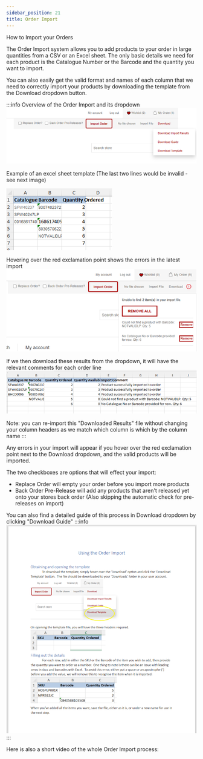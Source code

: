 ```yaml
---
sidebar_position: 21
title: Order Import
---
```


How to Import your Orders

The Order Import system allows you to add products to your order in large quantities from a CSV or an Excel sheet. The only basic details we need for each product is the Catalogue Number or the Barcode and the quantity you want to import.

You can also easily get the valid format and names of each column that we need to correctly import your products by downloading the template from the Download dropdown button.

:::info
Overview of the Order Import and its dropdown
![Alt text](img-order-import-overview.png)

Example of an excel sheet template (The last two lines would be invalid - see next image)

![Alt text](img-excel-example.png)

Hovering over the red exclamation point shows the errors in the latest import
![Alt text](img-order-import-error.png)

If we then download these results from the dropdown, it will have the relevant comments for each order line
![Alt text](img-download-results.png)

Note: you can re-import this "Downloaded Results" file without changing your column headers as we match which column is which by the column name
:::

Any errors in your import will appear if you hover over the red exclamation point next to the Download dropdown, and the valid products will be imported.

The two checkboxes are options that will effect your import:
- Replace Order will empty your order before you import more products
- Back Order Pre-Release will add any products that aren&apos;t released yet onto your stores back order (Also skipping the automatic check for pre-releases on import)

You can also find a detailed guide of this process in Download dropdown by clicking "Download Guide"
:::info
![Alt text](img-import-guide.png)
:::

Here is also a short video of the whole Order Import process:
